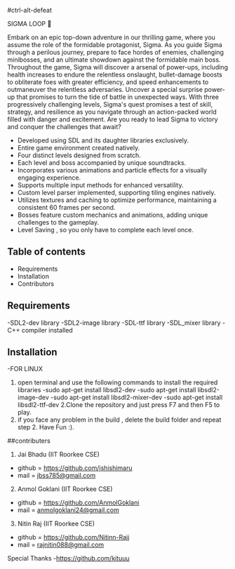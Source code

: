 #ctrl-alt-defeat

SIGMA LOOP 👾️

Embark on an epic top-down adventure in our thrilling game, where you assume the role of the formidable protagonist, Sigma. As you guide Sigma through a perilous journey, prepare to face hordes of enemies, challenging minibosses, and an ultimate showdown against the formidable main boss. Throughout the game, Sigma will discover a arsenal of power-ups, including health increases to endure the relentless onslaught, bullet-damage boosts to obliterate foes with greater efficiency, and speed enhancements to outmaneuver the relentless adversaries. Uncover a special surprise power-up that promises to turn the tide of battle in unexpected ways. With three progressively challenging levels, Sigma's quest promises a test of skill, strategy, and resilience as you navigate through an action-packed world filled with danger and excitement. Are you ready to lead Sigma to victory and conquer the challenges that await?

- Developed using SDL and its daughter libraries exclusively.
- Entire game environment created natively.
- Four distinct levels designed from scratch.
- Each level and boss accompanied by unique soundtracks.
- Incorporates various animations and particle effects for a visually engaging experience.
- Supports multiple input methods for enhanced versatility.
- Custom level parser implemented, supporting tiling engines natively.
- Utilizes textures and caching to optimize performance, maintaining a consistent 60 frames per second.
- Bosses feature custom mechanics and animations, adding unique challenges to the gameplay.
- Level Saving , so you only have to complete each level once.

## Table of contents

- Requirements
- Installation
- Contributors


## Requirements

-SDL2-dev library
-SDL2-image library
-SDL-ttf library
-SDL_mixer library
-C++ compiler installed

## Installation

-FOR LINUX
1. open terminal and use the following commands to install the required libraries
-sudo apt-get install libsdl2-dev
-sudo apt-get install libsdl2-image-dev
-sudo apt-get install libsdl2-mixer-dev
-sudo apt-get install libsdl2-ttf-dev
2.Clone the repository and just press F7 and then F5 to play.
3. if you face any problem in the build , delete the build folder and repeat step 2. Have Fun :).

##contributers
1. Jai Bhadu (IIT Roorkee CSE)
- github = https://github.com/jshishimaru
- mail = jbss785@gmail.com
2. Anmol Goklani (IIT Roorkee CSE)
- github = https://github.com/AnmolGoklani
- mail = anmolgoklani24@gmail.com
3. Nitin Raj (IIT Roorkee CSE)
- github = https://github.com/Nitinn-Rajj
- mail = rajnitin088@gmail.com

Special Thanks
-https://github.com/kituuu
